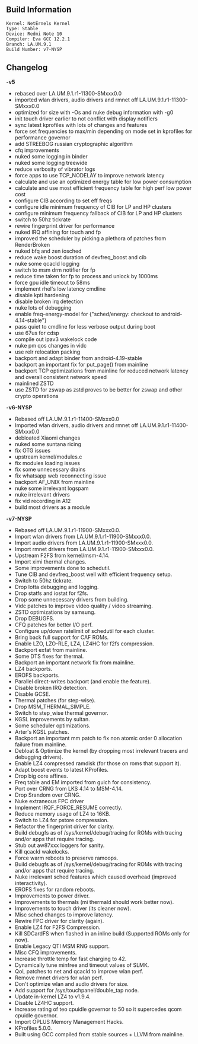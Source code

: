 ## Build Information
```
Kernel: NetErnels Kernel
Type: Stable
Device: Redmi Note 10
Compiler: Eva GCC 12.2.1
Branch: LA.UM.9.1
Build Number: v7-NYSP
```
## Changelog
**-v5**

* rebased over LA.UM.9.1.r1-11300-SMxxx0.0
* imported wlan drivers, audio drivers and rmnet off LA.UM.9.1.r1-11300-SMxxx0.0
* optimized for size with -Os and nuke debug information with -g0
* init touch driver earlier to not conflict with display notifiers
* sync latest kprofiles with lots of changes and features
* force set frequencies to max/min depending on mode set in kprofiles for performance governor
* add STREEBOG russian cryptographic algorithm
* cfq improvements
* nuked some logging in binder
* nuked some logging treewide
* reduce verbosity of vibrator logs
* force apps to use TCP_NODELAY to improve network latency
* calculate and use an optimized energy table for low power consumption
* calculate and use most efficient frequency table for high perf low power cost
* configure CIB according to set eff freqs
* configure idle minimum frequency of CIB for LP and HP clusters
* configure minimum frequency fallback of CIB for LP and HP clusters
* switch to 50hz tickrate
* rewire fingerprint driver for performance
* nuked IRQ affining for touch and fp
* improved the scheduler by picking a plethora of patches from RenderBroken
* nuked bfq and zen iosched
* reduce wake boost duration of devfreq_boost and cib
* nuke some qcacld logging
* switch to msm drm notifier for fp
* reduce time taken for fp to process and unlock by 1000ms
* force gpu idle timeout to 58ms
* implement rhel's low latency cmdline
* disable kpti hardening
* disable broken irq detection
* nuke lots of debugging
* enable freq-energy-model for {"sched/energy: checkout to android-4.14-stable"}
* pass quiet to cmdline for less verbose output during boot
* use 67us for cdsp
* compile out ipav3 wakelock code
* nuke pm qos changes in vidc
* use relr relocation packing
* backport and adapt binder from android-4.19-stable
* backport an important fix for put_page() from mainline
* backport TCP optimizations from mainline for reduced network latency and overall consistent network speed
* mainlined ZSTD
* use ZSTD for zswap as zstd proves to be better for zswap and other crypto operations

**-v6-NYSP**
* Rebased off LA.UM.9.1.r1-11400-SMxxx0.0
* Imported wlan drivers, audio drivers and rmnet off LA.UM.9.1.r1-11400-SMxxx0.0
* debloated Xiaomi changes 
* nuked some suntana ricing
* fix OTG issues
* upstream kernel/modules.c
* fix modules loading issues
* fix some unnecessary drains
* fix whatsapp web reconnecting issue
* backport AF_UNIX from mainline
* nuke some irrelevant logspam
* nuke irrelevant drivers
* fix vid recording in A12
* build most drivers as a module

**-v7-NYSP**
* Rebased off LA.UM.9.1.r1-11900-SMxxx0.0.
* Import wlan drivers from LA.UM.9.1.r1-11900-SMxxx0.0.
* Import audio drivers from LA.UM.9.1.r1-11900-SMxxx0.0.
* Import rmnet drivers from LA.UM.9.1.r1-11900-SMxxx0.0.
* Upstream F2FS from kernel/msm-4.14.
* Import ximi thermal changes.
* Some improvements done to schedutil.
* Tune CIB and devfreq_boost well with efficient frequency setup.
* Switch to 50hz tickrate.
* Drop lotta debugging and logging.
* Drop statfs and iostat for f2fs.
* Drop some unnecessary drivers from building.
* Vidc patches to improve video quality / video streaming.
* ZSTD optimizations by samsung.
* Drop DEBUGFS.
* CFQ patches for better I/O perf.
* Configure up/down ratelimit of schedutil for each cluster.
* Bring back full support for CAF ROMs.
* Enable LZO, LZO-RLE, LZ4, LZ4HC for f2fs compression.
* Backport exfat from mainline.
* Some DTS fixes for thermal.
* Backport an important network fix from mainline.
* LZ4 backports.
* EROFS backports.
* Parallel direct-writes backport (and enable the feature).
* Disable broken IRQ detection.
* Disable GCSE.
* Thermal patches (for step-wise).
* Drop MSM_THERMAL_SIMPLE.
* Switch to step_wise thermal governor.
* KGSL improvements by sultan.
* Some scheduler optimizations.
* Arter's KGSL patches.
* Backport an important mm patch to fix non atomic order 0 allocation failure from mainline.
* Debloat & Optimize the kernel (by dropping most irrelevant tracers and debugging drivers).
* Enable LZ4 compressed ramdisk (for those on roms that support it).
* Adapt boost events to latest KProfiles.
* Drop big core affines.
* Freq table and EM imported from gulch for consistency.
* Port over CRNG from LKS 4.14 to MSM-4.14.
* Drop Srandom over CRNG.
* Nuke extraneous FPC driver
* Implement IRQF_FORCE_RESUME correctly.
* Reduce memory usage of LZ4 to 16KB.
* Switch to LZ4 for pstore compression.
* Refactor the fingerprint driver for clarity.
* Build debugfs as of /sys/kernel/debug/tracing for ROMs with tracing and/or apps that require tracing.
* Stub out aw87xxx loggers for sanity.
* Kill qcacld wakelocks.
* Force warm reboots to preserve ramoops.
* Build debugfs as of /sys/kernel/debug/tracing for ROMs with tracing and/or apps that require tracing.
* Nuke irrelevant sched features which caused overhead (improved interactivity).
* EROFS fixes for random reboots.
* Improvements to power driver.
* Improvements to thermals (mi thermald should work better now).
* Improvements to touch driver (its cleaner now).
* Misc sched changes to improve latency.
* Rewire FPC driver for clarity (again).
* Enable LZ4 for F2FS Compression.
* Kill SDCardFS when flashed in an inline build (Supported ROMs only for now).
* Enable Legacy QTI MSM RNG support.
* Misc CFQ improvements.
* Increase throttle temp for fast charging to 42.
* Dynamically tune minfree and timeout values of SLMK.
* QoL patches to net and qcacld to improve wlan perf.
* Remove rmnet drivers for wlan perf.
* Don't optimize wlan and audio drivers for size.
* Add support for /sys/touchpanel/double_tap node.
* Update in-kernel LZ4 to v1.9.4.
* Disable LZ4HC support.
* Increase rating of teo cpuidle governor to 50 so it supercedes qcom cpuidle governor.
* Import OPLUS Memory Management Hacks.
* KProfiles 5.0.0.
* Built using GCC compiled from stable sources + LLVM from mainline.
